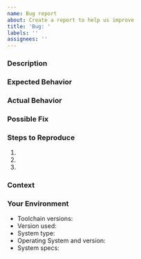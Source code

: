 ```yaml
---
name: Bug report
about: Create a report to help us improve
title: 'Bug: '
labels: ''
assignees: ''
---
```


<!--- Please provide a short description of the bug -->
<!--- Please follow the naming conventions -->

### Description

<!--- Provide a more detailed introduction to the issue itself, and why you consider it to be a bug -->

### Expected Behavior

<!--- Tell us what should happen -->

### Actual Behavior

<!--- Tell us what happens instead -->

### Possible Fix

<!--- Not obligatory, but suggest a fix or reason for the bug -->

### Steps to Reproduce

<!--- Provide a link to a live example, or an unambiguous set of steps to -->
<!--- reproduce this bug. Include code to reproduce, if relevant -->

1.
2.
3.

### Context

<!--- How has this bug affected you? What were you trying to accomplish? -->

### Your Environment

<!--- Include as many relevant details about the environment you experienced the bug in -->

- Toolchain versions: <!--- rustup show, node -v etc.. -->
- Version used:
- System type: <!--- eg VPS, Bare metal -->
- Operating System and version:
- System specs:
